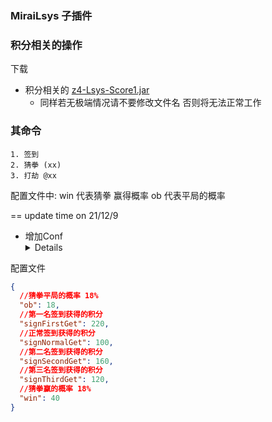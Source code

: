 ### MiraiLsys 子插件

### 积分相关的操作

下载

- 积分相关的 [z4-Lsys-Score1.jar ](https://github.com/Kloping/MiraiLsys/releases)
    - 同样若无极端情况请不要修改文件名 否则将无法正常工作

### 其命令

    1. 签到
    2. 猜拳 (xx)
    3. 打劫 @xx 

配置文件中: win 代表猜拳 赢得概率 ob 代表平局的概率

== update time on 21/12/9

- 增加Conf
  <details> 

<summary>配置文件</summary> 

```json
{
  //猜拳平局的概率 18%
  "ob": 18,
  //第一名签到获得的积分
  "signFirstGet": 220,
  //正常签到获得的积分
  "signNormalGet": 100,
  //第二名签到获得的积分
  "signSecondGet": 160,
  //第三名签到获得的积分
  "signThirdGet": 120,
  //猜拳赢的概率 18%
  "win": 40
}
```

</details>